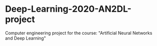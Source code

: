 # Deep-Learning-2020-AN2DL-project
Computer engineering project for the course: "Artificial Neural Networks and Deep Learning"
